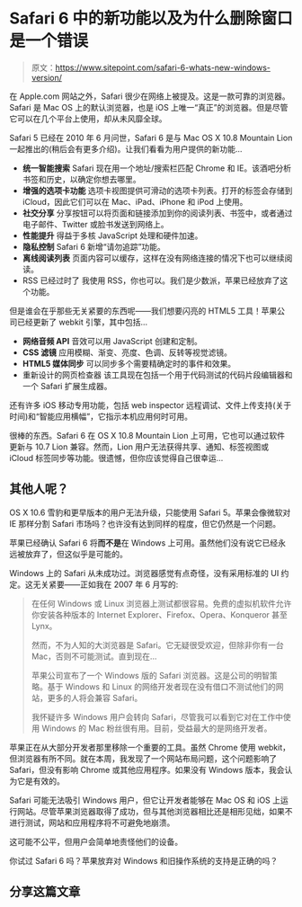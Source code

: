 # Safari 6 中的新功能以及为什么删除窗口是一个错误

> 原文：<https://www.sitepoint.com/safari-6-whats-new-windows-version/>

在 Apple.com 网站之外，Safari 很少在网络上被提及。这是一款可靠的浏览器。Safari 是 Mac OS 上的默认浏览器，也是 iOS 上唯一“真正”的浏览器。但是尽管它可以在几个平台上使用，却从未风靡全球。

Safari 5 已经在 2010 年 6 月问世，Safari 6 是与 Mac OS X 10.8 Mountain Lion 一起推出的(稍后会有更多介绍)。让我们看看为用户提供的新功能…

*   **统一智能搜索**
    Safari 现在用一个地址/搜索栏匹配 Chrome 和 IE。该酒吧分析书签和历史，以确定你想去哪里。
*   **增强的选项卡功能**
    选项卡视图提供可滑动的选项卡列表。打开的标签会存储到 iCloud，因此它们可以在 Mac、iPad、iPhone 和 iPod 上使用。
*   **社交分享**
    分享按钮可以将页面和链接添加到你的阅读列表、书签中，或者通过电子邮件、Twitter 或脸书发送到网络上。
*   **性能提升**
    得益于多核 JavaScript 处理和硬件加速。
*   **隐私控制**
    Safari 6 新增“请勿追踪”功能。
*   **离线阅读列表**
    页面内容可以缓存，这样在没有网络连接的情况下也可以继续阅读。
*   RSS 已经过时了
    我使用 RSS，你也可以。我们是少数派，苹果已经放弃了这个功能。

但是谁会在乎那些无关紧要的东西呢——我们想要闪亮的 HTML5 工具！苹果公司已经更新了 webkit 引擎，其中包括…

*   **网络音频 API**
    音效可以用 JavaScript 创建和定制。
*   **CSS 滤镜**
    应用模糊、渐变、亮度、色调、反转等视觉滤镜。
*   **HTML5 媒体同步**
    可以同步多个需要精确定时的事件和效果。
*   重新设计的网页检查器
    该工具现在包括一个用于代码测试的代码片段编辑器和一个 Safari 扩展生成器。

还有许多 iOS 移动专用功能，包括 web inspector 远程调试、文件上传支持(关于时间)和“智能应用横幅”，它指示本机应用何时可用。

很棒的东西。Safari 6 在 OS X 10.8 Mountain Lion 上可用，它也可以通过软件更新与 10.7 Lion 兼容。然而，Lion 用户无法获得共享、通知、标签视图或 iCloud 标签同步等功能。很遗憾，但你应该觉得自己很幸运…

## 其他人呢？

OS X 10.6 雪豹和更早版本的用户无法升级，只能使用 Safari 5。苹果会像微软对 IE 那样分割 Safari 市场吗？也许没有达到同样的程度，但它仍然是一个问题。

苹果已经确认 Safari 6 将**而不是**在 Windows 上可用。虽然他们没有说它已经永远被放弃了，但这似乎是可能的。

Windows 上的 Safari 从未成功过。浏览器感觉有点奇怪，没有采用标准的 UI 约定。这无关紧要——正如我在 2007 年 6 月写的:

> 在任何 Windows 或 Linux 浏览器上测试都很容易。免费的虚拟机软件允许你安装各种版本的 Internet Explorer、Firefox、Opera、Konqueror 甚至 Lynx。
> 
> 然而，不为人知的大浏览器是 Safari。它无疑很受欢迎，但除非你有一台 Mac，否则不可能测试。直到现在…
> 
> 苹果公司宣布了一个 Windows 版的 Safari 浏览器。这是公司的明智策略。基于 Windows 和 Linux 的网络开发者现在没有借口不测试他们的网站，更多的人将会兼容 Safari。
> 
> 我怀疑许多 Windows 用户会转向 Safari，尽管我可以看到它对在工作中使用 Windows 的 Mac 粉丝很有用。目前，受益最大的是网络开发者。

苹果正在从大部分开发者那里移除一个重要的工具。虽然 Chrome 使用 webkit，但浏览器有所不同。就在本周，我发现了一个网站布局问题，这个问题影响了 Safari，但没有影响 Chrome 或其他应用程序。如果没有 Windows 版本，我会认为它是有效的。

Safari 可能无法吸引 Windows 用户，但它让开发者能够在 Mac OS 和 iOS 上运行网站。尽管苹果浏览器取得了成功，但与其他浏览器相比还是相形见绌，如果不进行测试，网站和应用程序将不可避免地崩溃。

这可能不公平，但用户会简单地责怪他们的设备。

你试过 Safari 6 吗？苹果放弃对 Windows 和旧操作系统的支持是正确的吗？

## 分享这篇文章